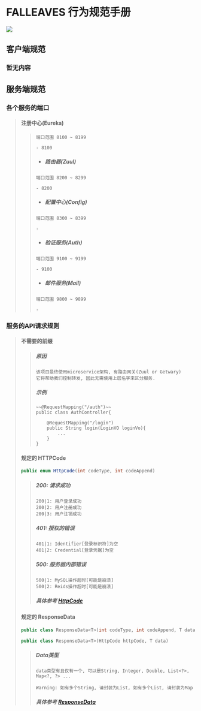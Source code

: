 # FALLEAVES 行为规范手册

![](https://basic-images-1252577698.cos.ap-shenzhen-fsi.myqcloud.com/5.jpg)



## 客户端规范

### 暂无内容



## 服务端规范

### 各个服务的端口

> #### 注册中心(Eureka)
>
> > ```
> >端口范围 8100 ~ 8199
> > 
> > - 8100
> > ```
> > 
> > - ##### 路由器(Zuul)
> >
> > ```
> >端口范围 8200 ~ 8299
> > 
> > - 8200
> > ```
> > 
> > - ##### 配置中心(Config)
> >
> > ```
> >端口范围 8300 ~ 8399
> > 
> > - 
> > ```
> > 
> > - ##### 验证服务(Auth)
> >
> > ```
> > 端口范围 9100 ~ 9199
> > 
> > - 9100
> > ```
> > 
> > - ##### 邮件服务(Mail)
> >
> > ```
> >端口范围 9800 ~ 9899
> > 
> > - 
> > ```
> > 



### 服务的API请求规则

> #### 不需要的前缀
>
> > ##### 原因
> >
> > ```
> > 该项目最终使用microservice架构, 有路由网关(Zuul or Getwary)
> > 它将帮助我们控制转发, 因此无需使用上层名字来区分服务.
> > ```
> > 
> > ##### 示例
> >
> > ```
> > ~~@RequestMapping("/auth")~~
> > public class AuthController{
> > 		
> > 	@RequestMapping("/login")
> > 	public String login(LoginVO loginVo){
> > 		...
> > 	}
> > }
> > ```
> >
>
> 
>
> #### 规定的 HTTPCode
>
> ```java
> public enum HttpCode(int codeType, int codeAppend)
> ```
> > ##### 200: 请求成功
> > 
> > 
> > ```
> > 200|1: 用户登录成功
> > 200|2: 用户注册成功
> > 200|3: 用户注销成功
> > ```
> > 
> > ##### 401: 授权的错误
> >
> > ```
> > 401|1: Identifier[登录标识符]为空
> > 401|2: Credential[登录凭据]为空
> > ```
> > 
> > 
> > ##### 500: 服务器内部错误
> >
> > ```
> > 500|1: MySQL操作超时[可能是崩溃]
> > 500|2: Reids操作超时[可能是崩溃]
> > ```
> > 
> > ##### 具体参考  [HttpCode](https://github.com/Graceyu67/Falleaves/blob/master/falleaves-server/falleaves-starter-utils/src/main/java/org/techas/falleaves/utils/ReturnValue.java)
> > 
> 
> 
> 
> #### 规定的 ResponseData
> 
> ```java
> public class ResponseData<T>(int codeType, int codeAppend, T data)
> ```
> ```java
> public class ResponseData<T>(HttpCode httpCode, T data)
> ```
> >##### Data类型
> > 
> >```
> >data类型有且仅有一个, 可以是String, Integer, Double, List<?>, Map<?, ?> ...
> >
> >Warning: 如有多个String, 请封装为List, 如有多个List, 请封装为Map
> >```
>>##### 具体参考 [ResponseData](https://github.com/Graceyu67/Falleaves/blob/master/falleaves-server/falleaves-starter-utils/src/main/java/org/techas/falleaves/utils/ResponseData.java)
> 

